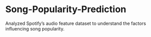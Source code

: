 # Song-Popularity-Prediction
Analyzed  Spotify’s audio feature dataset to understand the factors influencing song popularity. 
